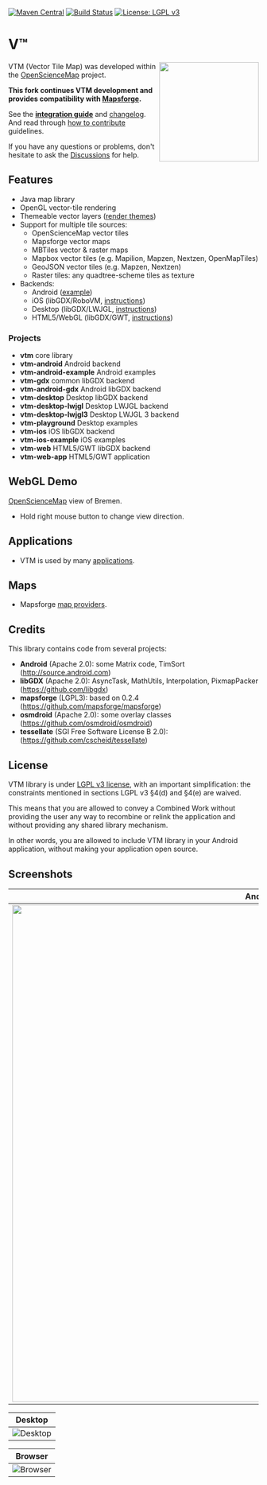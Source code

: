 [![Maven Central](https://img.shields.io/maven-central/v/org.mapsforge/vtm.svg)](https://search.maven.org/search?q=g:org.mapsforge)
[![Build Status](https://travis-ci.org/mapsforge/vtm.svg?branch=master)](https://travis-ci.org/mapsforge/vtm)
[![License: LGPL v3](https://img.shields.io/badge/License-LGPL%20v3-blue.svg)](http://www.gnu.org/licenses/lgpl-3.0)

# V™

<img src="docs/logo/VTM.svg" style="bottom:0;" width="200" align="right">

VTM (Vector Tile Map) was developed within the [OpenScienceMap](https://github.com/opensciencemap) project.

**This fork continues VTM development and provides compatibility with [Mapsforge](https://github.com/mapsforge/mapsforge).**

See the **[integration guide](docs/Integration.md)** and [changelog](docs/Changelog.md). And read through [how to contribute](docs/CONTRIBUTING.md) guidelines.

If you have any questions or problems, don't hesitate to ask the [Discussions](https://github.com/mapsforge/vtm/discussions) for help.

## Features
- Java map library
- OpenGL vector-tile rendering
- Themeable vector layers ([render themes](docs/Rendertheme.md))
- Support for multiple tile sources:
  - OpenScienceMap vector tiles
  - Mapsforge vector maps
  - MBTiles vector & raster maps
  - Mapbox vector tiles (e.g. Mapilion, Mapzen, Nextzen, OpenMapTiles)
  - GeoJSON vector tiles (e.g. Mapzen, Nextzen)
  - Raster tiles: any quadtree-scheme tiles as texture
- Backends:
  - Android ([example](vtm-android-example/src/org/oscim/android/test/GettingStarted.java))
  - iOS (libGDX/RoboVM, [instructions](docs/ios.md))
  - Desktop (libGDX/LWJGL, [instructions](docs/desktop.md))
  - HTML5/WebGL (libGDX/GWT, [instructions](docs/web.md))

### Projects
- **vtm** core library
- **vtm-android** Android backend
- **vtm-android-example** Android examples
- **vtm-gdx** common libGDX backend
- **vtm-android-gdx** Android libGDX backend
- **vtm-desktop** Desktop libGDX backend
- **vtm-desktop-lwjgl** Desktop LWJGL backend
- **vtm-desktop-lwjgl3** Desktop LWJGL 3 backend
- **vtm-playground** Desktop examples
- **vtm-ios** iOS libGDX backend
- **vtm-ios-example** iOS examples
- **vtm-web** HTML5/GWT libGDX backend
- **vtm-web-app** HTML5/GWT application

## WebGL Demo
[OpenScienceMap](http://opensciencemap.org/s3db/#scale=17,rot=61,tilt=51,lat=53.075,lon=8.807) view of Bremen.
- Hold right mouse button to change view direction.

## Applications
- VTM is used by many [applications](docs/Applications.md).

## Maps
- Mapsforge [map providers](docs/Mapsforge-Maps.md).

## Credits
This library contains code from several projects:
- **Android** (Apache 2.0): some Matrix code, TimSort (http://source.android.com)
- **libGDX** (Apache 2.0): AsyncTask, MathUtils, Interpolation, PixmapPacker (https://github.com/libgdx)
- **mapsforge** (LGPL3): based on 0.2.4 (https://github.com/mapsforge/mapsforge)
- **osmdroid** (Apache 2.0): some overlay classes (https://github.com/osmdroid/osmdroid)
- **tessellate** (SGI Free Software License B 2.0): (https://github.com/cscheid/tessellate)

## License

VTM library is under [LGPL v3 license](http://www.gnu.org/licenses/lgpl-3.0), with an important simplification: the constraints mentioned in sections LGPL v3 §4(d) and §4(e) are waived.

This means that you are allowed to convey a Combined Work without providing the user any way to recombine or relink the application and without providing any shared library mechanism.

In other words, you are allowed to include VTM library in your Android application, without making your application open source.

## Screenshots

| Android       | iOS           |
| ------------- | ------------- |
|<img src="docs/images/android.png" width="1000">|<img src="docs/images/ios.png" width="1000">|

| Desktop       |
| ------------- |
|![Desktop](docs/images/desktop.png)|

| Browser       |
| ------------- |
|![Browser](docs/images/browser.png)|
